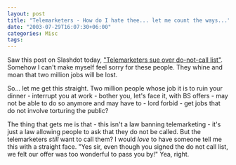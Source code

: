 ```yaml
---
layout: post
title: "Telemarketers - How do I hate thee... let me count the ways..."
date: "2003-07-29T16:07:30+06:00"
categories: Misc 
tags: 
---
```


Saw this post on Slashdot today, <a href="http://www.cnn.com/2003/TECH/ptech/07/29/telemarketers.sue.ap/index.html">"Telemarketers sue over do-not-call list"</a>. Somehow I can't make myself feel sorry for these people. They whine and moan that two million jobs will be lost.

So... let me get this straight. Two million people whose job it is to ruin your dinner - interrupt you at work - bother you, let's face it, with BS offers - may not be able to do so anymore and may have to - lord forbid - get jobs that do not involve torturing the public? 

The thing that gets me is that - this isn't a law banning telemarketing - it's just a law allowing people to ask that they do not be called. But the telemarketers <i>still</i> want to call them? I would <i>love</i> to have someone tell me this with a straight face. "Yes sir, even though you signed the do not call list, we felt our offer was too wonderful to pass you by!" Yea, right.